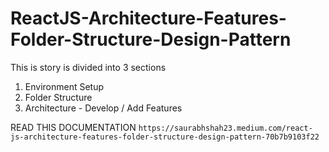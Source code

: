 # ReactJS-Architecture-Features-Folder-Structure-Design-Pattern

This is story is divided into 3 sections

1. Environment Setup
2. Folder Structure
3. Architecture - Develop / Add Features

READ THIS DOCUMENTATION
`https://saurabhshah23.medium.com/react-js-architecture-features-folder-structure-design-pattern-70b7b9103f22`
